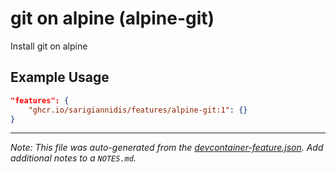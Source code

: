 
# git on alpine (alpine-git)

Install git on alpine

## Example Usage

```json
"features": {
    "ghcr.io/sarigiannidis/features/alpine-git:1": {}
}
```





---

_Note: This file was auto-generated from the [devcontainer-feature.json](https://github.com/sarigiannidis/features/blob/main/src/alpine-git/devcontainer-feature.json).  Add additional notes to a `NOTES.md`._
